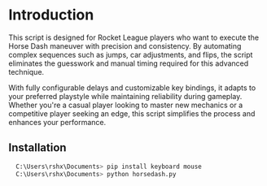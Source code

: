 # Introduction

This script is designed for Rocket League players who want to execute the Horse Dash maneuver with precision and consistency. By automating complex sequences such as jumps, car adjustments, and flips, the script eliminates the guesswork and manual timing required for this advanced technique.

With fully configurable delays and customizable key bindings, it adapts to your preferred playstyle while maintaining reliability during gameplay. Whether you're a casual player looking to master new mechanics or a competitive player seeking an edge, this script simplifies the process and enhances your performance.

## Installation

```bash
  C:\Users\rshx\Documents> pip install keyboard mouse
  C:\Users\rshx\Documents> python horsedash.py
```
